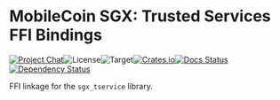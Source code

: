 # MobileCoin SGX: Trusted Services FFI Bindings

[![Project Chat][chat-image]][chat-link]<!--
-->![License][license-image]<!--
-->![Target][target-image]<!--
-->[![Crates.io][crate-image]][crate-link]<!--
-->[![Docs Status][docs-image]][docs-link]<!--
-->[![Dependency Status][deps-image]][deps-link]

FFI linkage for the `sgx_tservice` library.

[chat-image]: https://img.shields.io/discord/844353360348971068?style=flat-square
[chat-link]: https://mobilecoin.chat
[license-image]: https://img.shields.io/crates/l/mc-sgx-tservice-sys?style=flat-square
[target-image]: https://img.shields.io/badge/target-sgx-red?style=flat-square
[crate-image]: https://img.shields.io/crates/v/mc-sgx-tservice-sys.svg?style=flat-square
[crate-link]: https://crates.io/crates/mc-sgx-tservice-sys
[docs-image]: https://img.shields.io/docsrs/mc-sgx-tservice-sys?style=flat-square
[docs-link]: https://docs.rs/crate/mc-sgx-tservice-sys
[deps-image]: https://deps.rs/crate/mc-sgx-tservice-sys/0.2.1/status.svg?style=flat-square
[deps-link]: https://deps.rs/crate/mc-sgx-tservice-sys/0.2.1
